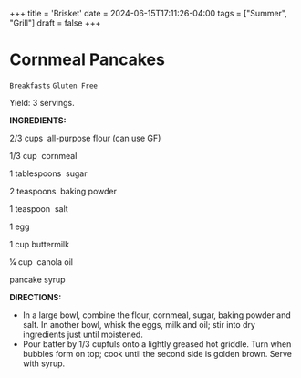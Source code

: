 +++
title = 'Brisket'
date = 2024-06-15T17:11:26-04:00
tags = ["Summer", "Grill"]
draft = false
+++
# Cornmeal Pancakes

`Breakfasts` `Gluten Free`

Yield: 3 servings.

**INGREDIENTS:**

2/3 cups  all-purpose flour (can use GF)

1/3 cup  cornmeal

1 tablespoons  sugar

2 teaspoons  baking powder

1 teaspoon  salt

1 egg

1 cup buttermilk

1⁄4 cup  canola oil

pancake syrup

**DIRECTIONS:**

- In a large bowl, combine the flour, cornmeal, sugar, baking powder and salt. In another bowl, whisk the eggs, milk and oil; stir into dry ingredients just until moistened.
- Pour batter by 1/3 cupfuls onto a lightly greased hot griddle. Turn when bubbles form on top; cook until the second side is golden brown. Serve with syrup. 

